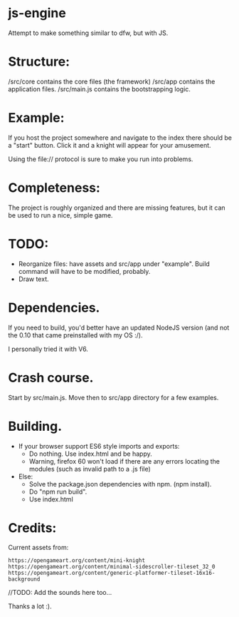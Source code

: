 # js-engine

Attempt to make something similar to dfw, but with JS.

# Structure:

/src/core contains the core files (the framework)
/src/app contains the application files.
/src/main.js contains the bootstrapping logic.

# Example:

If you host the project somewhere and navigate to the index there should be a "start" button. Click it and a knight will appear for your amusement.

Using the file:// protocol is sure to make you run into problems.

# Completeness:

The project is roughly organized and there are missing features, but it can be used to run a nice, simple game.

# TODO:

- Reorganize files: have assets and src/app under "example". Build command will have to be modified, probably.
- Draw text.

# Dependencies.

If you need to build, you'd better have an updated NodeJS version (and not the 0.10 that came preinstalled with my OS :/). 

I personally tried it with V6.

# Crash course.

Start by src/main.js. Move then to src/app directory for a few examples.

# Building.

- If your browser support ES6 style imports and exports:
	- Do nothing. Use index.html and be happy.
	- Warning, firefox 60 won't load if there are any errors locating the modules (such as invalid path to a .js file)
- Else:
	- Solve the package.json dependencies with npm. (npm install).
	- Do "npm run build".
	- Use index.html

# Credits:

Current assets from:

	https://opengameart.org/content/mini-knight
	https://opengameart.org/content/minimal-sidescroller-tileset_32_0
	https://opengameart.org/content/generic-platformer-tileset-16x16-background

//TODO: Add the sounds here too...

Thanks a lot :).
